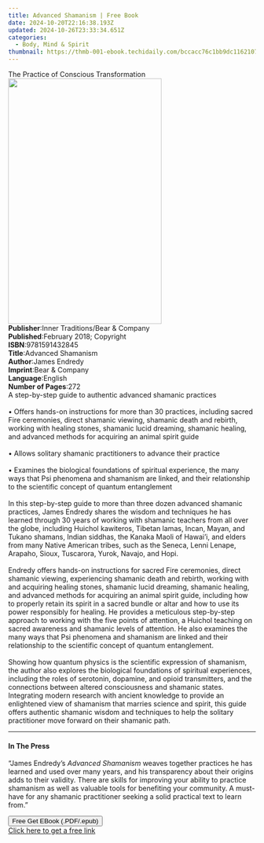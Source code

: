 ```yaml
---
title: Advanced Shamanism | Free Book
date: 2024-10-20T22:16:38.193Z
updated: 2024-10-26T23:33:34.651Z
categories:
  - Body, Mind & Spirit
thumbnail: https://thmb-001-ebook.techidaily.com/bccacc76c1bb9dc116210761600901fc027effbc599da7d015a020e6829a5881.jpg
---
```

<main id="book-container">
  <div class="flex flex-col">
    <div class="book-brief flex-1 py-6 px-4 sm:p-6 md:py-10 md:px-8">
      <!-- brief-->
      <div class="book-brief-main">
        The Practice of Conscious Transformation
      </div>
    </div>
    <div
      class="book-meta-info flex-1 grid gap-4 col-start-1 col-end-3 row-start-1 sm:mb-6 sm:grid-cols-4 lg:gap-6 lg:col-start-2 lg:row-end-6 lg:row-span-6 lg:mb-0"
    >
      <div
        class="book-meta-info-left place-content-center mt-4 p-4 text-sm leading-6 col-start-2 col-span-2 dark:text-slate-400"
      >
        <img
          class="w-full h-500 object-cover rounded-lg sm:h-255 sm:col-span-2 lg:col-span-full"
          src="https://img-001-ebook.techidaily.com/94e9f6764d514e5dfc305f346339a46024394705a8491740ac1658ce298d295b.jpg"
          alt=""
          width="312"
          height="500"
        />
      </div>
      <div
        class="book-meta-info-right mt-2 col-start-1 row-start-2 col-span-3 self-center"
      >
        <!-- meta data  -->
        <div class="flex flex-col px-4 md:px-8">
          <div class="flex-1">
            <strong>Publisher</strong>:<span class="px-2"
              >Inner Traditions/Bear &amp; Company</span
            >
          </div>
          <div class="flex-1">
            <strong>Published</strong>:<span class="px-2"
              >February 2018; Copyright</span
            >
          </div>
          <div class="flex-1">
            <strong>ISBN</strong>:<span class="px-2">9781591432845</span>
          </div>
          <div class="flex-1">
            <strong>Title</strong>:<span class="px-2">Advanced Shamanism</span>
          </div>
          <div class="flex-1">
            <strong>Author</strong>:<span class="px-2">James Endredy</span>
          </div>
          <div class="flex-1">
            <strong>Imprint</strong>:<span class="px-2"
              >Bear &amp; Company</span
            >
          </div>
          <div class="flex-1">
            <strong>Language</strong>:<span class="px-2">English</span>
          </div>
          <div class="flex-1">
            <strong>Number of Pages</strong>:<span class="px-2">272</span>
          </div>
        </div>
      </div>
    </div>
    <div class="book-description flex-1 py-6 px-4 sm:p-6 md:py-10 md:px-8">
      <div class="book-description-main">
        <div accordion-content="" id="description">
          A step-by-step guide to authentic advanced shamanic practices
          <br /><br />• Offers hands-on instructions for more than 30 practices,
          including sacred Fire ceremonies, direct shamanic viewing, shamanic
          death and rebirth, working with healing stones, shamanic lucid
          dreaming, shamanic healing, and advanced methods for acquiring an
          animal spirit guide <br /><br />• Allows solitary shamanic
          practitioners to advance their practice <br /><br />• Examines the
          biological foundations of spiritual experience, the many ways that Psi
          phenomena and shamanism are linked, and their relationship to the
          scientific concept of quantum entanglement <br /><br />In this
          step-by-step guide to more than three dozen advanced shamanic
          practices, James Endredy shares the wisdom and techniques he has
          learned through 30 years of working with shamanic teachers from all
          over the globe, including Huichol kawiteros, Tibetan lamas, Incan,
          Mayan, and Tukano shamans, Indian siddhas, the Kanaka Maoli of
          Hawai’i, and elders from many Native American tribes, such as the
          Seneca, Lenni Lenape, Arapaho, Sioux, Tuscarora, Yurok, Navajo, and
          Hopi. <br /><br />Endredy offers hands-on instructions for sacred Fire
          ceremonies, direct shamanic viewing, experiencing shamanic death and
          rebirth, working with and acquiring healing stones, shamanic lucid
          dreaming, shamanic healing, and advanced methods for acquiring an
          animal spirit guide, including how to properly retain its spirit in a
          sacred bundle or altar and how to use its power responsibly for
          healing. He provides a meticulous step-by-step approach to working
          with the five points of attention, a Huichol teaching on sacred
          awareness and shamanic levels of attention. He also examines the many
          ways that Psi phenomena and shamanism are linked and their
          relationship to the scientific concept of quantum entanglement.
          <br /><br />Showing how quantum physics is the scientific expression
          of shamanism, the author also explores the biological foundations of
          spiritual experiences, including the roles of serotonin, dopamine, and
          opioid transmitters, and the connections between altered consciousness
          and shamanic states. Integrating modern research with ancient
          knowledge to provide an enlightened view of shamanism that marries
          science and spirit, this guide offers authentic shamanic wisdom and
          techniques to help the solitary practitioner move forward on their
          shamanic path.
        </div>
        <div class="accordion-fader"></div>
      </div>
    </div>
    <div class="book-excerpts flex-1 py-6 px-4 sm:p-6 md:py-10 md:px-8">
      <!-- excerpts-->
      <div class="book-excerpts-main">
        <hr />
        <h4 class="placeholder placeholder-heading">
          <span>In The Press</span>
        </h4>
        <p>
          “James Endredy’s <i>Advanced Shamanism</i> weaves together practices
          he has learned and used over many years, and his transparency about
          their origins adds to their validity. There are skills for improving
          your ability to practice shamanism as well as valuable tools for
          benefiting your community. A must-have for any shamanic practitioner
          seeking a solid practical text to learn from.”
        </p>
      </div>
    </div>
    <div
      class="book-about-author flex-1 py-6 px-4 sm:p-6 md:py-10 md:px-8"
    ></div>
    <div class="book-free-get flex-1 py-6 px-4 sm:p-6 md:py-10 md:px-8">
      <button
        id="btn-free-get"
        class="bg-blue-500 hover:bg-blue-700 text-white font-bold py-2 px-4 rounded"
      >
        Free Get EBook (.PDF/.epub)
      </button>
      <div id="countdown-display" class="px-2 text-lg mt-2"></div>
      <a
        id="free-link"
        class="hidden bg-blue-500 hover:bg-blue-700 text-white font-bold py-2 px-4 rounded"
        href="https://www.ebooks.com/en-us/book/95782518/advanced-shamanism/james-endredy/"
        target="_blank"
        >Click here to get a free link</a
      >
    </div>
    <script>
      let countdownTime = 0;
      let countdownInterval = null;
      document
        .getElementById('btn-free-get')
        .addEventListener('click', startCountdown);
      function startCountdown() {
        countdownTime = new Date().getTime() + 60000 * 3;
        countdownInterval = setInterval(updateCountdown, 1000);
        document.getElementById('btn-free-get').disabled = true;
        document
          .getElementById('btn-free-get')
          .classList.add('bg-gray-500', 'cursor-not-allowed');
      }
      function updateCountdown() {
        let currentTime = new Date().getTime();
        let timeLeft = countdownTime - currentTime;
        let secondsLeft = Math.floor(timeLeft / 1000);
        document.getElementById('countdown-display').innerHTML =
          `Remaining time: ${secondsLeft} seconds.`;
        if (secondsLeft <= 0) {
          clearInterval(countdownInterval);
          document.getElementById('btn-free-get').classList.add('hidden');
          document.getElementById('free-link').classList.remove('hidden');
          document.getElementById('countdown-display').innerHTML = '';
        }
      }
    </script>
  </div>
</main>

<ins class="adsbygoogle"
      style="display:block"
      data-ad-client="ca-pub-7571918770474297"
      data-ad-slot="8358498916"
      data-ad-format="auto"
      data-full-width-responsive="true"></ins>
    